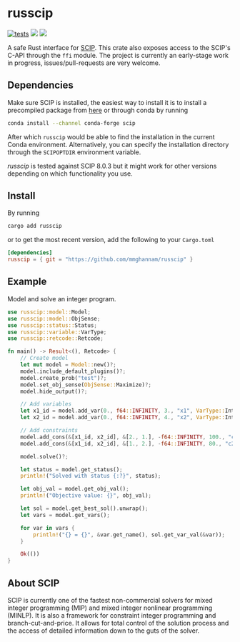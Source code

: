 # russcip
[![tests](https://github.com/mmghannam/russcip/actions/workflows/build_and_test.yml/badge.svg)](https://github.com/mmghannam/russcip/actions/workflows/build_and_test.yml)
[![][img_crates]][crates] [![][img_doc]][doc]

[img_crates]: https://img.shields.io/crates/v/russcip.svg
[crates]: https://crates.io/crates/russcip
[img_doc]: https://img.shields.io/badge/rust-documentation-blue.svg
[doc]: https://docs.rs/russcip/

A safe Rust interface for [SCIP](https://www.scipopt.org/index.php#download). This crate also exposes access to the SCIP's C-API through the `ffi` module. 
The project is currently an early-stage work in progress, issues/pull-requests are very welcome. 
## Dependencies 
Make sure SCIP is installed, the easiest way to install it is to install a precompiled package from [here](https://scipopt.org/index.php#download) or through conda by running
```bash
conda install --channel conda-forge scip
```
After which `russcip` would be able to find the installation in the current Conda environment. Alternatively, you can specify the installation directory through the `SCIPOPTDIR` environment variable. 

*russcip* is tested against SCIP 8.0.3 but it might work for other versions depending on which functionality you use. 

## Install
By running
```bash
cargo add russcip
```
or to get the most recent version, add the following to your `Cargo.toml`
```toml
[dependencies]
russcip = { git = "https://github.com/mmghannam/russcip" }
```

## Example
Model and solve an integer program.
```rust
use russcip::model::Model;
use russcip::model::ObjSense;
use russcip::status::Status;
use russcip::variable::VarType;
use russcip::retcode::Retcode;

fn main() -> Result<(), Retcode> {
    // Create model
    let mut model = Model::new()?;
    model.include_default_plugins()?;
    model.create_prob("test")?;
    model.set_obj_sense(ObjSense::Maximize)?;
    model.hide_output()?;

    // Add variables
    let x1_id = model.add_var(0., f64::INFINITY, 3., "x1", VarType::Integer)?;
    let x2_id = model.add_var(0., f64::INFINITY, 4., "x2", VarType::Integer)?;

    // Add constraints
    model.add_cons(&[x1_id, x2_id], &[2., 1.], -f64::INFINITY, 100., "c1")?;
    model.add_cons(&[x1_id, x2_id], &[1., 2.], -f64::INFINITY, 80., "c2")?;

    model.solve()?;

    let status = model.get_status();
    println!("Solved with status {:?}", status);

    let obj_val = model.get_obj_val();
    println!("Objective value: {}", obj_val);

    let sol = model.get_best_sol().unwrap();
    let vars = model.get_vars();

    for var in vars {
        println!("{} = {}", &var.get_name(), sol.get_var_val(&var));
    }

    Ok(())
}

```

## About SCIP

SCIP is currently one of the fastest non-commercial solvers for mixed integer programming (MIP) and mixed integer nonlinear programming (MINLP). It is also a framework for constraint integer programming and branch-cut-and-price. It allows for total control of the solution process and the access of detailed information down to the guts of the solver.
